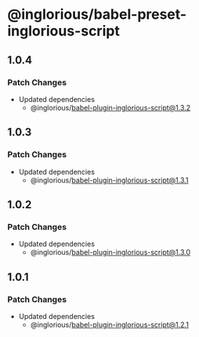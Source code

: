 # @inglorious/babel-preset-inglorious-script

## 1.0.4

### Patch Changes

- Updated dependencies
  - @inglorious/babel-plugin-inglorious-script@1.3.2

## 1.0.3

### Patch Changes

- Updated dependencies
  - @inglorious/babel-plugin-inglorious-script@1.3.1

## 1.0.2

### Patch Changes

- Updated dependencies
  - @inglorious/babel-plugin-inglorious-script@1.3.0

## 1.0.1

### Patch Changes

- Updated dependencies
  - @inglorious/babel-plugin-inglorious-script@1.2.1

